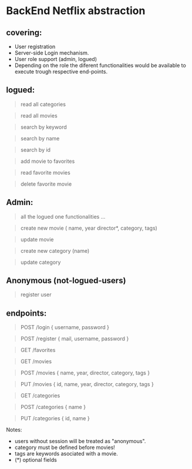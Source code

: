 # BackEnd Netflix abstraction

## covering:
- User registration
- Server-side Login mechanism.
- User role support (admin, logued)
- Depending on the role the diferent functionalities would be available to execute trough respective end-points.

## logued:
  > read all categories

  > read all movies

  > search by keyword

  > search by name 

  > search by id

  > add movie to favorites

  > read favorite movies

  > delete favorite movie

## Admin:
  > all the logued one functionalities ...

  > create new movie ( name, year director*, category, tags)
  
  > update movie

  > create new category (name)

  > update category
## Anonymous (not-logued-users)
  > register user



## endpoints:
  > POST /login
    {
      username,
      password
    }

  > POST /register
    {
      mail,
      username,
      password
    }
    
  > GET /favorites

  > GET /movies

  > POST /movies
    {
      name,
      year,
      director,
      category,
      tags
    }

  > PUT /movies
    {
      id,
      name,
      year,
      director,
      category,
      tags
    }
  
  > GET /categories

  > POST /categories
    {
      name
    }
  
  > PUT /categories
    {
      id,
      name
    }


Notes: 
  * users without session will be treated as "anonymous". 
  * category must be defined before movies! 
  * tags are keywords asociated with a movie.
  * (*) optional fields